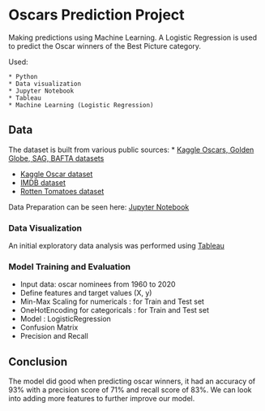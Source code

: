 # Oscars Prediction Project

Making predictions using Machine Learning. A Logistic Regression is used to predict the Oscar winners of the Best Picture category.

Used:

	* Python
	* Data visualization
	* Jupyter Notebook
	* Tableau
	* Machine Learning (Logistic Regression)
  
 ## Data
 The dataset is built from various public sources:
	* [Kaggle Oscars, Golden Globe, SAG, BAFTA datasets](https://www.kaggle.com/datasets/unanimad)
  * [Kaggle Oscar dataset](https://www.kaggle.com/datasets/matevaradi/oscar-prediction-dataset)
  * [IMDB dataset](https://www.imdb.com/interfaces/)
  * [Rotten Tomatoes dataset](https://www.kaggle.com/datasets/stefanoleone992/rotten-tomatoes-movies-and-critic-reviews-dataset)
 
 Data Preparation can be seen here: [Jupyter Notebook](https://github.com/seyesij/oscars_prediction_project/blob/main/data_preparation.ipynb)
 
### Data Visualization
An initial exploratory data analysis was performed using [Tableau](https://public.tableau.com/app/profile/adeseye.sijuwade/viz/OscarPredictionsAnalysis/Oscars_Prediction_Project)

### Model Training and Evaluation
- Input data: oscar nominees from 1960 to 2020 
- Define features and target values (X, y)
- Min-Max Scaling for numericals : for Train and Test set
- OneHotEncoding for categoricals : for Train and Test set
- Model : LogisticRegression
- Confusion Matrix
- Precision and Recall

## Conclusion
The model did good when predicting oscar winners, it had an accuracy of 93% with a precision score of 71% and recall score of 83%. We can look into adding more features to further improve our model.



 
 
